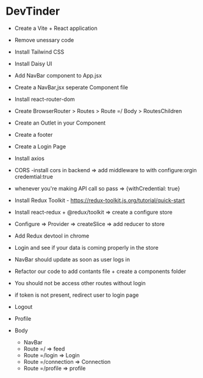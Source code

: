 # DevTinder

- Create a Vite + React application
- Remove unessary code
- Install Tailwind CSS
- Install Daisy UI
- Add NavBar component to App.jsx
- Create a NavBar,jsx seperate Component file
- Install react-router-dom
- Create BrowserRouter > Routes > Route =/ Body > RoutesChildren
- Create an Outlet in your Component
- Create a footer
- Create a Login Page
- Install axios
- CORS -install cors in backend => add middleware to with configure:orgin credemtial:true
- whenever you're making API call so pass => {withCredential: true}
- Install Redux Toolkit - https://redux-toolkit.js.org/tutorial/quick-start
- Install react-redux + @redux/toolkit => create a configure store
- Configure => Provider => createSlice => add reducer to store
- Add Redux devtool in chrome
- Login and see if your data is coming properly in the store
- NavBar should update as soon as user logs in
- Refactor our code to add contants file + create a components folder
- You should not be access other routes without login
- if token is not present, redirect user to login page
- Logout
- Profile

- Body
  - NavBar
  - Route =/ => feed
  - Route =/login => Login
  - Route =/connection => Connection
  - Route =/profile => profile
